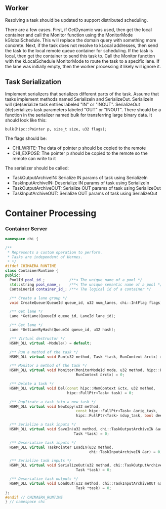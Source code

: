 ## Worker
Resolving a task should be updated to support distributed scheduling.

There are a few cases. First, if GetDynamic was used, then get the local container and call the Monitor function using the MonitorMode kGlobalSchedule. This will replace the domain query with something more concrete. Next, if the task does not resolve to kLocal addresses, then send the task to the local remote queue container for scheduling. If the task is local, then get the container to send this task to. Call the Monitor function with the kLocalSchedule MonitorMode to route the task to a specific lane. If the lane was initially empty, then the worker processing it likely will ignore it. 


## Task Serialization

Implement serializers that serializes different parts of the task. Assume that tasks implement methods named SerializeIn and SerializeOut.
SerializeIn will (de)serialize task entries labeled "IN" or "INOUT". SerializeOut (de)serializes task parameters labeled "OUT" or "INOUT".
There should be a function in the serializer named bulk for transferring large binary data. It should look like this:

```
bulk(hipc::Pointer p, size_t size, u32 flags);
```

The flags should be:
* CHI_WRITE: The data of pointer p should be copied to the remote
* CHI_EXPOSE: The pointer p should be copied to the remote so the remote can write to it

The serializer should be called:
* TaskOutputArchiveIN: Serialize IN params of task using SerializeIn
* TaskInputArchiveIN: Deserialize IN params of task using SerializeIn
* TaskOutputArchiveOUT: Serialize OUT params of task using SerializeOut
* TaskInputArchiveOUT: Serialize OUT params of task using SerializeOut

# Container Processing

### Container Server
```cpp
namespace chi {

/**
 * Represents a custom operation to perform.
 * Tasks are independent of Hermes.
 * */
#ifdef CHIMAERA_RUNTIME
class ContainerRuntime {
public:
  PoolId pool_id_;           /**< The unique name of a pool */
  std::string pool_name_;    /**< The unique semantic name of a pool */
  ContainerId container_id_; /**< The logical id of a container */

  /** Create a lane group */
  void CreateQueue(QueueId queue_id, u32 num_lanes, chi::IntFlag flags);

  /** Get lane */
  Lane *GetLane(QueueId queue_id, LaneId lane_id);

  /** Get lane */
  Lane *GetLaneByHash(QueueId queue_id, u32 hash);

  /** Virtual destructor */
  HSHM_DLL virtual ~Module() = default;

  /** Run a method of the task */
  HSHM_DLL virtual void Run(u32 method, Task *task, RunContext &rctx) = 0;

  /** Monitor a method of the task */
  HSHM_DLL virtual void Monitor(MonitorModeId mode, u32 method, hipc::FullPtr<Task> task,
                                RunContext &rctx) = 0;

  /** Delete a task */
  HSHM_DLL virtual void Del(const hipc::MemContext &ctx, u32 method,
                            hipc::FullPtr<Task> task) = 0;

  /** Duplicate a task into a new task */
  HSHM_DLL virtual void NewCopy(u32 method, 
                                const hipc::FullPtr<Task> &orig_task,
                                hipc::FullPtr<Task> &dup_task, bool deep) = 0;

  /** Serialize a task inputs */
  HSHM_DLL virtual void SaveIn(u32 method, chi::TaskOutputArchiveIN &ar,
                               Task *task) = 0;

  /** Deserialize task inputs */
  HSHM_DLL virtual TaskPointer LoadIn(u32 method,
                                      chi::TaskInputArchiveIN &ar) = 0;

  /** Serialize task inputs */
  HSHM_DLL virtual void SerializeOut(u32 method, chi::TaskOutputArchiveOUT &ar,
                                Task *task) = 0;

  /** Deserialize task outputs */
  HSHM_DLL virtual void LoadOut(u32 method, chi::TaskInputArchiveOUT &ar,
                                Task *task) = 0;
};
#endif // CHIMAERA_RUNTIME
} // namespace chi
```